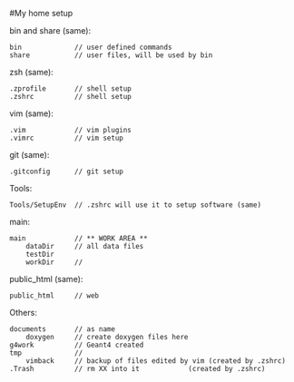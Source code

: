 
#My home setup

bin and share (same):

    bin             // user defined commands
    share           // user files, will be used by bin

zsh (same):

    .zprofile       // shell setup
    .zshrc          // shell setup

vim (same):

    .vim            // vim plugins
    .vimrc          // vim setup

git (same):

    .gitconfig      // git setup

Tools:

    Tools/SetupEnv  // .zshrc will use it to setup software (same)

main:

    main            // ** WORK AREA **
        dataDir     // all data files
        testDir
        workDir     // 

public_html (same):

    public_html     // web

Others:

    documents       // as name
        doxygen     // create doxygen files here
    g4work          // Geant4 created
    tmp             // 
        vimback     // backup of files edited by vim (created by .zshrc)
    .Trash          // rm XX into it            (created by .zshrc)


